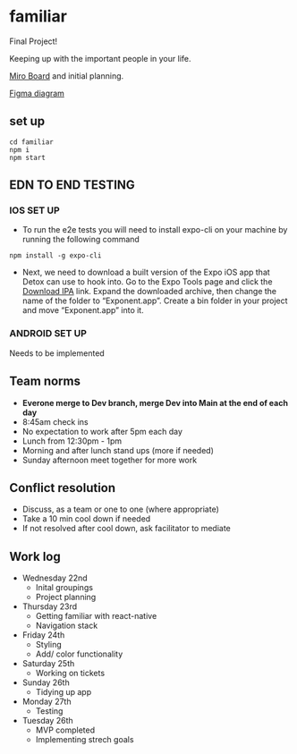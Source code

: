 # familiar

Final Project!

Keeping up with the important people in your life.

[Miro Board](https://miro.com/welcomeonboard/WnRwTUdXelJWTURKWTVxcG90RVZ0WlM0QUlvZGhNTGlTdUVrY2x2ZHRlWGcyR0s5NEd6WWZZWUtjNmo1SnJYeHwzMDc0NDU3MzYyNzE5MjQ5MDI5?invite_link_id=296578751498) and initial planning.

[Figma diagram](https://www.figma.com/file/d7bdGZa5Bd49jT3dmJLYXU/familiar?node-id=0%3A1)

## set up

```
cd familiar
npm i
npm start
```

## EDN TO END TESTING

### IOS SET UP

- To run the e2e tests you will need to install expo-cli on your machine by running the following command

```
npm install -g expo-cli
```

- Next, we need to download a built version of the Expo iOS app that Detox can use to hook into. Go to the Expo Tools page and click the [Download IPA](https://expo.io/tools#client) link. Expand the downloaded archive, then change the name of the folder to “Exponent.app”. Create a bin folder in your project and move “Exponent.app” into it.

### ANDROID SET UP

Needs to be implemented

## Team norms

- **Everone merge to Dev branch, merge Dev into Main at the end of each day**
- 8:45am check ins
- No expectation to work after 5pm each day
- Lunch from 12:30pm - 1pm
- Morning and after lunch stand ups (more if needed)
- Sunday afternoon meet together for more work

## Conflict resolution

- Discuss, as a team or one to one (where appropriate)
- Take a 10 min cool down if needed
- If not resolved after cool down, ask facilitator to mediate

## Work log

- Wednesday 22nd
  - Inital groupings
  - Project planning
- Thursday 23rd
  - Getting familiar with react-native
  - Navigation stack
- Friday 24th
  - Styling
  - Add/ color functionality
- Saturday 25th
  - Working on tickets
- Sunday 26th
  - Tidying up app
- Monday 27th
  - Testing
- Tuesday 26th
  - MVP completed
  - Implementing strech goals
